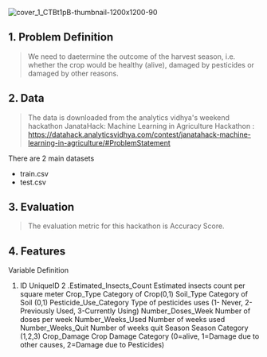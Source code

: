 ![cover_1_CTBt1pB-thumbnail-1200x1200-90](https://user-images.githubusercontent.com/63875409/88484439-10a76b80-cf8c-11ea-978e-e44c2b5c7c32.jpg)

## 1. Problem Definition
> We need to daetermine the outcome of the harvest season, i.e. whether the crop would be healthy (alive), damaged by pesticides or damaged by other reasons.

## 2. Data
> The data is downloaded from the analytics vidhya's weekend hackathon JanataHack: Machine Learning in Agriculture Hackathon : https://datahack.analyticsvidhya.com/contest/janatahack-machine-learning-in-agriculture/#ProblemStatement

There are 2 main datasets 
* train.csv 
* test.csv

## 3. Evaluation
> The evaluation metric for this hackathon is Accuracy Score.

## 4. Features
   Variable	Definition
1. ID	UniqueID
2 .Estimated_Insects_Count	Estimated insects count per square meter
Crop_Type	Category of Crop(0,1)
Soil_Type	Category of Soil (0,1)
Pesticide_Use_Category	Type of pesticides uses (1- Never, 2-Previously Used, 3-Currently Using)
Number_Doses_Week	Number of doses per week
Number_Weeks_Used	Number of weeks used
Number_Weeks_Quit	Number of weeks quit
Season	Season Category (1,2,3)
Crop_Damage	Crop Damage Category (0=alive, 1=Damage due to other causes, 2=Damage due to Pesticides)

